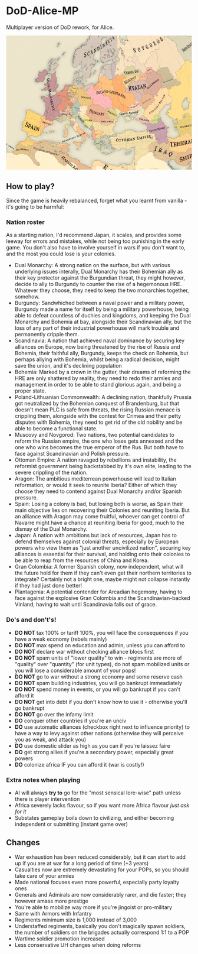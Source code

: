 # DoD-Alice-MP

Multiplayer version of DoD rework, for Alice.

![DoD-Alice-MP](./dod_mp.png)

## How to play?

Since the game is heavily rebalanced, forget what you learnt from vanilla - it's going to be harmful:

### Nation roster

As a starting nation, I'd recommend Japan, it scales, and provides some leeway for errors and mistakes, while not being too punishing in the early game. You don't also have to involve yourself in wars if you don't want to, and the most you could lose is your colonies.

- Dual Monarchy: A strong nation on the surface, but with various underlying issues interally, Dual Monarchy has their Bohemian ally as their key protector against the Burgundian threat, they might however, decide to ally to Burgundy to counter the rise of a hegemonous HRE. Whatever they choose, they need to keep the two monarchies together, somehow.
- Burgundy: Sandwhiched between a naval power and a military power, Burgundy made a name for itself by being a military powerhouse, being able to defeat countless of duchies and kingdoms, and keeping the Dual Monarchy and Bohemia at bay, alongside their Scandinavian ally, but the loss of any part of their industrial powerhouse will mark trouble and permanently cripple them.
- Scandinavia: A nation that achieved naval dominance by securing key alliances on Europe, now being threatened by the rise of Russia and Bohemia, their faithful ally, Burgundy, keeps the check on Bohemia, but perhaps allying with Bohemia, whilst being a radical decision, might save the union, and it's declining population
- Bohemia: Marked by a crown in the gutter, their dreams of reforming the HRE are only shattered by reality, they need to redo their armies and management in order to be able to stand glorious again, and being a proper state.
- Poland-Lithuanian Commonwealth: A declining nation, thankfully Prussia got neutralized by the Bohemian conquest of Brandenburg, but that doesn't mean PLC is safe from threats, the rising Russian menace is crippling them, alongside with the contest for Crimea and their petty disputes with Bohemia, they need to get rid of the old nobility and be able to become a functional state.
- Muscovy and Novgorod: Two nations, two potential candidates to reform the Russian empire, the one who loses gets annexxed and the one who wins becomes the true emperor of the Rus. But both have to face against Scandinavian and Polish pressure.
- Ottoman Empire: A nation ravaged by rebellions and instability, the reformist government being backstabbed by it's own elite, leading to the severe crippling of the nation.
- Aragon: The ambitious mediterrean powerhouse will lead to Italian reformation, or would it seek to reunite Iberia? Either of which they choose they need to contend against Dual Monarchy and/or Spanish pressure.
- Spain: Losing a colony is bad, but losing both is worse, as Spain their main objective lies on recovering their Colonies and reuniting Iberia. But an alliance with Aragon may come fruitful, whoever can get control of Navarre might have a chance at reuniting Iberia for good, much to the dismay of the Dual Monarchy.
- Japan: A nation with ambitions but lack of resources, Japan has to defend themselves against colonial threats, especially by European powers who view them as "just another uncivilized nation", securing key alliances is essential for their survival, and holding onto their colonies to be able to reap from the resources of China and Korea.
- Gran Colombia: A former Spanish colony, now independent, what will the future hold for them if they can't even get their northern territories to integrate? Certainly not a bright one, maybe might not collapse instantly if they had just done better!
- Plantagenia: A potential contender for Arcadian hegemony, having to face against the explosive Gran Colombia and the Scandinavian-backed Vinland, having to wait until Scandinavia falls out of grace.

### Do's and don't's!

- **DO NOT** tax 100% or tariff 100%, you will face the consequences if you have a weak economy (rebels mainly)
- **DO NOT** max spend on education and admin, unless you can afford to
- **DO NOT** declare war without checking alliance blocs first
- **DO NOT** spam units of "lower quality" to win - regiments are more of "quality" over "quantity" (for unit types), do not spam mobilized units or you will lose a considerable amount of your pops!
- **DO NOT** go to war without a strong economy and some reserve cash
- **DO NOT** spam building industries, you will go bankrupt immeadiately
- **DO NOT** spend money in events, or you will go bankrupt if you can't afford it
- **DO NOT** get into debt if you don't know how to use it - otherwise you'll go bankrupt
- **DO NOT** go over the infamy limit
- **DO** conquer other countries if you're an unciv
- **DO** use automatic alliances (checkbox right next to influence priority) to have a way to levy against other nations (otherwise they will perceive you as weak, and attack you)
- **DO** use domestic slider as high as you can if you're laissez faire
- **DO** get strong allies if you're a secondary power, especially great powers
- **DO** colonize africa IF you can afford it (war is costly!)

### Extra notes when playing
- AI will always **try to** go for the "most sensical lore-wise" path unless there is player intervention
- Africa severely lacks flavour, so if you want more Africa flavour *just ask for it*
- Substates gameplay boils down to civilizing, and either becoming independent or submitting (instant game over)

## Changes

- War exhaustion has been reduced considerably, but it can start to add up if you are at war for a long period of time (+3 years)
- Casualties now are extremely devastating for your POPs, so you should take care of your armies
- Made national focuses even more powerful, especially party loyalty ones
- Generals and Admirals are now considerably rarer, and die faster; they however amass more prestige
- You're able to mobilize way more if you're jingoist or pro-military
- Same with Armors with Infantry
- Regiments minimum size is 1,000 instead of 3,000
- Understaffed regiments, basically you don't magically spawn soldiers, the number of soldiers on the brigades actually correspond 1:1 to a POP
- Wartime soldier promotion increased
- Less conservative UH changes when doing reforms
